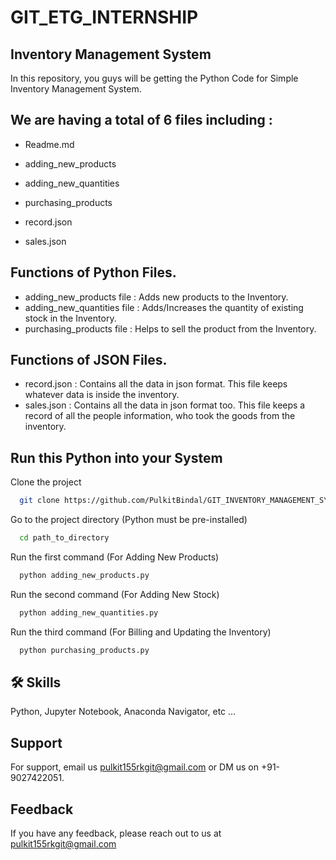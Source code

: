 # GIT_ETG_INTERNSHIP

## Inventory Management System  

In this repository, you guys will be getting the Python Code for Simple Inventory Management System.



## We are having a total of 6 files including :

- Readme.md

- adding_new_products

- adding_new_quantities

- purchasing_products

- record.json

- sales.json



  
## Functions of Python Files.

- adding_new_products file : Adds new products to the Inventory.
- adding_new_quantities file : Adds/Increases the quantity of existing stock in the Inventory.
- purchasing_products file : Helps to sell the product from the Inventory.



## Functions of JSON Files.

- record.json : Contains all the data in json format. This file keeps whatever data is inside the inventory.
- sales.json : Contains all the data in json format too. This file keeps a record of all the people information, who took the goods from the inventory.
## Run this Python into your System

Clone the project

```bash
  git clone https://github.com/PulkitBindal/GIT_INVENTORY_MANAGEMENT_SYSTEM
```

Go to the project directory (Python must be pre-installed) 

```bash
  cd path_to_directory
```

Run the first command (For Adding New Products)

```bash
  python adding_new_products.py
```
Run the second command (For Adding New Stock)

```bash
  python adding_new_quantities.py
```
Run the third command (For Billing and Updating the Inventory)

```bash
  python purchasing_products.py
```
  
## 🛠 Skills
Python, Jupyter Notebook, Anaconda Navigator, etc ...

  
## Support

For support, email us pulkit155rkgit@gmail.com or DM us on +91-9027422051.

  
## Feedback

If you have any feedback, please reach out to us at pulkit155rkgit@gmail.com

  
